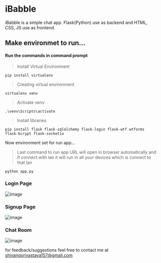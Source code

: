 # iBabble
iBabble is a simple chat app.
Flask(Python) use as backend and HTML, CSS, JS use as frontend.

## Make environmet to run...

#### Run the commands in command prompt

> Install Virtual Environment
``` 
pip install virtualenv 
```

> Creating virtual environment
``` 
virtualenv venv 
```

> Activate venv
``` 
.\venv\Scripts\activate 
```

> Install libraries
``` 
pip install flask flask-sqlalchemy flask-login flask-wtf wtforms flask-bcrypt flask-socketio 
```

Now environment set for run app...
> Last command to run app
 URL will open in browser automatically
 and if connect with lan it will run in all your devices which is connect to that lan
```
python app.py
```

### Login Page
![image](https://user-images.githubusercontent.com/114788987/204134842-0213bfa8-ba71-4dff-a4db-8b640d69c23c.png)

### Signup Page
![image](https://user-images.githubusercontent.com/114788987/204135591-36c3073a-e1c8-40aa-9292-b667a28d9207.png)

### Chat Room
![image](https://user-images.githubusercontent.com/114788987/204135633-c4851fe8-16e7-46c4-b400-ea6f181a42c0.png)


for feedback/suggestions feel free to contact me at shivangsrivastava157@gmail.com

